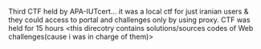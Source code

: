 Third CTF held by APA-IUTcert... it was a local ctf for just iranian users & they could access to portal and challenges only by using proxy.
CTF was held for 15 hours
<this direcotry contains solutions/sources codes of Web challenges(cause i was in charge of them)>
